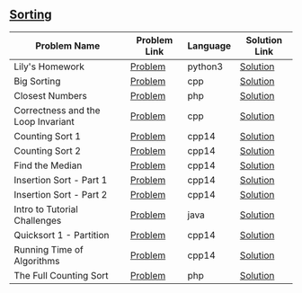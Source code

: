 ## [Sorting](https://www.hackerrank.com/domains/algorithms/arrays-and-sorting)

| Problem Name                       | Problem Link                                                                   | Language | Solution Link                                   |
|------------------------------------|--------------------------------------------------------------------------------|----------|-------------------------------------------------|
| Lily's Homework                    | [Problem](https://www.hackerrank.com/challenges/lilys-homework/problem)        | python3  | [Solution](./lilys-homework.py)                 |
| Big Sorting                        | [Problem](https://www.hackerrank.com/challenges/big-sorting/problem)           | cpp      | [Solution](./big-sorting.cpp)                   |
| Closest Numbers                    | [Problem](https://www.hackerrank.com/challenges/closest-numbers/problem)       | php      | [Solution](./closest-numbers.php)               |
| Correctness and the Loop Invariant | [Problem](https://www.hackerrank.com/challenges/correctness-invariant/problem) | cpp      | [Solution](./correctness-invariant.cpp)         |
| Counting Sort 1                    | [Problem](https://www.hackerrank.com/challenges/countingsort1/problem)         | cpp14    | [Solution](./countingsort1.cpp)                 |
| Counting Sort 2                    | [Problem](https://www.hackerrank.com/challenges/countingsort2/problem)         | cpp14    | [Solution](./countingsort2.cpp)                 |
| Find the Median                    | [Problem](https://www.hackerrank.com/challenges/find-the-median/problem)       | cpp14    | [Solution](./find-the-median.cpp)               |
| Insertion Sort - Part 1            | [Problem](https://www.hackerrank.com/challenges/insertionsort1/problem)        | cpp14    | [Solution](./insertionsort1.cpp)                |
| Insertion Sort - Part 2            | [Problem](https://www.hackerrank.com/challenges/insertionsort2/problem)        | cpp14    | [Solution](./insertionsort2.cpp)                |
| Intro to Tutorial Challenges       | [Problem](https://www.hackerrank.com/challenges/tutorial-intro/problem)        | java     | [Solution](./Intro-to-Tutorial-Challenges.java) |
| Quicksort 1 - Partition            | [Problem](https://www.hackerrank.com/challenges/quicksort1/problem)            | cpp14    | [Solution](./quicksort1.cpp)                    |
| Running Time of Algorithms         | [Problem](https://www.hackerrank.com/challenges/runningtime/problem)           | cpp14    | [Solution](./runningtime.cpp)                   |
| The Full Counting Sort             | [Problem](https://www.hackerrank.com/challenges/countingsort4/problem)         | php      | [Solution](./countingsort4.php)                 |
